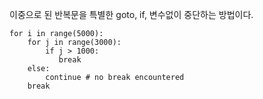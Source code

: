 이중으로 된 반복문을 특별한 goto, if, 변수없이 중단하는 방법이다.

```
for i in range(5000):
    for j in range(3000):
        if j > 1000:
           break
    else: 
        continue # no break encountered
    break
```